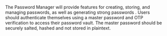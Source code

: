 The Password Manager will provide features for creating, storing, and managing passwords, as well as generating strong passwords .
Users should authenticate themselves using a master password and OTP verification to access their password vault. The master password should be securely salted, hashed and not stored in plaintext.
